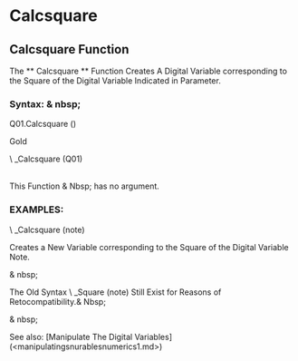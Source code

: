# Calcsquare

## Calcsquare Function

The ** Calcsquare ** Function Creates A Digital Variable corresponding to the Square of the Digital Variable Indicated in Parameter.

### Syntax: & nbsp;

Q01.Calcsquare ()

Gold

\ _Calcsquare (Q01)

\
This Function & Nbsp; has no argument.

### EXAMPLES:

\ _Calcsquare (note)

Creates a New Variable corresponding to the Square of the Digital Variable Note.

& nbsp;

The Old Syntax \ _Square (note) Still Exist for Reasons of Retocompatibility.& Nbsp;

& nbsp;

See also: [Manipulate The Digital Variables] (<manipulatingsnurablesnumerics1.md>)